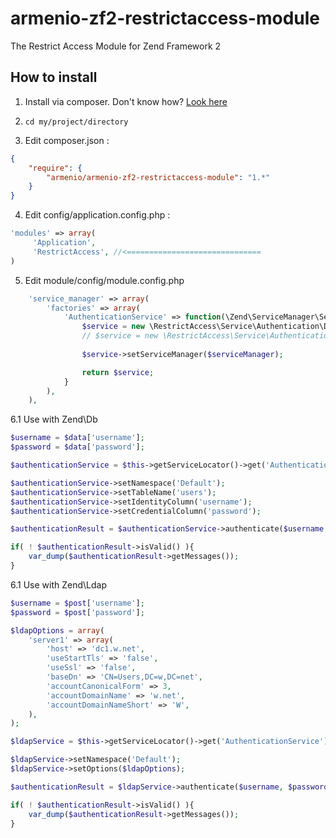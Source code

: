 # armenio-zf2-restrictaccess-module
The Restrict Access Module for Zend Framework 2

## How to install


1. Install via composer. Don't know how? [Look here](http://getcomposer.org/doc/00-intro.md#introduction)

2. `cd my/project/directory`

3. Edit composer.json :

```json
{
	"require": {
		"armenio/armenio-zf2-restrictaccess-module": "1.*"
	}
}
```

4. Edit config/application.config.php :

```php
'modules' => array(
	 'Application',
	 'RestrictAccess', //<==============================
)
```

5. Edit module/config/module.config.php

```php
	'service_manager' => array(
        'factories' => array(
            'AuthenticationService' => function(\Zend\ServiceManager\ServiceManager $serviceManager) {
                $service = new \RestrictAccess\Service\Authentication\DbTableService();
                // $service = new \RestrictAccess\Service\Authentication\LdapService();
                
                $service->setServiceManager($serviceManager);

                return $service;
            }
        ),
    ),
```

6.1 Use with Zend\Db

```php
$username = $data['username'];
$password = $data['password'];

$authenticationService = $this->getServiceLocator()->get('AuthenticationService');

$authenticationService->setNamespace('Default');
$authenticationService->setTableName('users');
$authenticationService->setIdentityColumn('username');
$authenticationService->setCredentialColumn('password');

$authenticationResult = $authenticationService->authenticate($username, $password);

if( ! $authenticationResult->isValid() ){
	var_dump($authenticationResult->getMessages());
}
```

6.1 Use with Zend\Ldap

```php
$username = $post['username'];
$password = $post['password'];

$ldapOptions = array(
	'server1' => array(
		'host' => 'dc1.w.net',
		'useStartTls' => 'false',
		'useSsl' => 'false',
		'baseDn' => 'CN=Users,DC=w,DC=net',
		'accountCanonicalForm' => 3,
		'accountDomainName' => 'w.net',
		'accountDomainNameShort' => 'W',
	),
);

$ldapService = $this->getServiceLocator()->get('AuthenticationService');

$ldapService->setNamespace('Default');
$ldapService->setOptions($ldapOptions);

$authenticationResult = $ldapService->authenticate($username, $password);

if( ! $authenticationResult->isValid() ){
	var_dump($authenticationResult->getMessages());
}
```